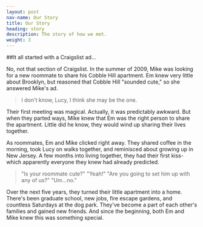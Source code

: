 ```yaml
---
layout: post
nav-name: Our Story
title: Our Story
heading: story
description: The story of how we met.
weight: 3
---
```

    
<section class="section" markdown="1">

##It all started with a Craigslist ad&hellip;
  
No, not that section of Craigslist. In the summer of 2009, Mike was looking for a new roommate to share his Cobble Hill apartment. Em knew very little about Brooklyn, but reasoned that Cobble Hill "sounded cute," so she answered Mike's ad.
  
> I don't know, Lucy, I think she may be the one.

Their first meeting was magical. Actually, it was predictably awkward. But when they parted ways, Mike knew that Em was the right person to share the apartment. Little did he know, they would wind up sharing their lives together.

As roommates, Em and Mike clicked right away. They shared coffee in the morning, took Lucy on walks together, and reminisced about growing up in New Jersey. A few months into living together, they had their first kiss- which apparently everyone they knew had already predicted.

> "Is your roommate cute?" "Yeah!" "Are you going to set him up with any of us?" "Um...no."

Over the next five years, they turned their little apartment into a home. There's been graduate school, new jobs, fire escape gardens, and countless Saturdays at the dog park. They've become a part of each other's families and gained new friends. And since the beginning, both Em and Mike knew this was something special.

</section>
